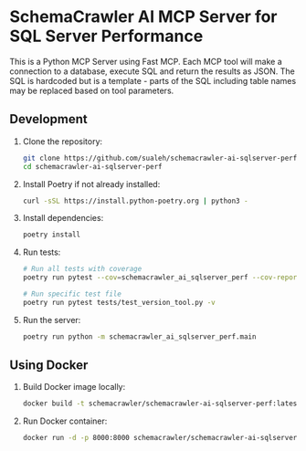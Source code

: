# SchemaCrawler AI MCP Server for SQL Server Performance

This is a Python MCP Server using Fast MCP. Each MCP tool will make a connection to a database, execute SQL and return the results as JSON. The SQL is hardcoded but is a template - parts of the SQL including table names may be replaced based on tool parameters.

## Development

1. Clone the repository:
    ```bash
    git clone https://github.com/sualeh/schemacrawler-ai-sqlserver-perf.git
    cd schemacrawler-ai-sqlserver-perf
    ```

2. Install Poetry if not already installed:
    ```bash
    curl -sSL https://install.python-poetry.org | python3 -
    ```

3. Install dependencies:
    ```bash
    poetry install
    ```

4. Run tests:
    ```bash
    # Run all tests with coverage
    poetry run pytest --cov=schemacrawler_ai_sqlserver_perf --cov-report=html
    ```
    ```bash
    # Run specific test file
    poetry run pytest tests/test_version_tool.py -v
    ```

5. Run the server:
    ```bash
    poetry run python -m schemacrawler_ai_sqlserver_perf.main
    ```


## Using Docker

1. Build Docker image locally:
    ```bash
    docker build -t schemacrawler/schemacrawler-ai-sqlserver-perf:latest .
    ```

2. Run Docker container:
    ```bash
    docker run -d -p 8000:8000 schemacrawler/schemacrawler-ai-sqlserver-perf:latest
    ```
